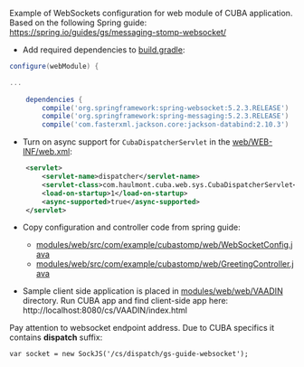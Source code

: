 Example of WebSockets configuration for web module of CUBA application.
Based on the following Spring guide: https://spring.io/guides/gs/messaging-stomp-websocket/

* Add required dependencies to [build.gradle](build.gradle):

```groovy
configure(webModule) {

...
   
    dependencies {
        compile('org.springframework:spring-websocket:5.2.3.RELEASE')
        compile('org.springframework:spring-messaging:5.2.3.RELEASE')
        compile('com.fasterxml.jackson.core:jackson-databind:2.10.3')
``` 

* Turn on async support for `CubaDispatcherServlet` in the [web/WEB-INF/web.xml](modules/web/web/WEB-INF/web.xml):

```xml
    <servlet>
        <servlet-name>dispatcher</servlet-name>
        <servlet-class>com.haulmont.cuba.web.sys.CubaDispatcherServlet</servlet-class>
        <load-on-startup>1</load-on-startup>
        <async-supported>true</async-supported> 
    </servlet>
```
* Copy configuration and controller code from spring guide:
  * [modules/web/src/com/example/cubastomp/web/WebSocketConfig.java](modules/web/src/com/example/cubastomp/web/WebSocketConfig.java)
  * [modules/web/src/com/example/cubastomp/web/GreetingController.java](modules/web/src/com/example/cubastomp/web/GreetingController.java)

* Sample client side application is placed in [modules/web/web/VAADIN](modules/web/web/VAADIN) directory. Run CUBA app and find client-side app here: http://localhost:8080/cs/VAADIN/index.html

Pay attention to websocket endpoint address. Due to CUBA specifics it contains **dispatch** suffix:
```
var socket = new SockJS('/cs/dispatch/gs-guide-websocket');
```